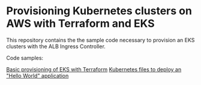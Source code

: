 # Provisioning Kubernetes clusters on AWS with Terraform and EKS

This repository contains the the sample code necessary to provision an EKS clusters with the ALB Ingress Controller.

Code samples:

[Basic provisioning of EKS with Terraform](terraform_eks/README.md)
[Kubernetes files to deploy an "Hello World" application](kubernetes_execution/README.md)
